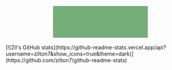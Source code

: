<p align="center">
<img src="zil-norvilis-banner-gif.gif" width="50%">
  </p>
[![Zil's GitHub stats](https://github-readme-stats.vercel.app/api?username=zilton7&show_icons=true&theme=dark)](https://github.com/zilton7/github-readme-stats)

<!--
**zilton7/zilton7** is a ✨ _special_ ✨ repository because its `README.md` (this file) appears on your GitHub profile.

Here are some ideas to get you started:

- 🔭 I’m currently working on ...
- 🌱 I’m currently learning ...
- 👯 I’m looking to collaborate on ...
- 🤔 I’m looking for help with ...
- 💬 Ask me about ...
- 📫 How to reach me: ...
- 😄 Pronouns: ...
- ⚡ Fun fact: ...
-->
